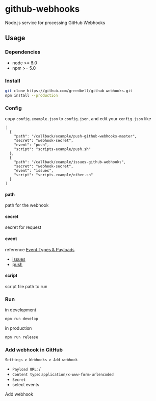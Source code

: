 # github-webhooks

Node.js service for processing GitHub Webhooks

## Usage

### Dependencies

* node >= 8.0
* npm >= 5.0

### Install

```sh
git clone https://github.com/greedbell/github-webhooks.git
npm install --production
```

### Config

copy `config.example.json` to `config.json`, and edit your `config.json` like

```
[
  {
    "path": "/callback/example/push-github-webhooks-master",
    "secret": "webhook-secret",
    "event": "push",
    "script": "scripts-example/push.sh"
  },
  {
    "path": "/callback/example/issues-github-webhooks",
    "secret": "webhook-secret",
    "event": "issues",
    "script": "scripts-example/other.sh"
  }
]
```

#### path

path for the webhook

#### secret

secret for request

#### event

reference [Event Types & Payloads](https://developer.github.com/v3/activity/events/types/)

* [issues](https://developer.github.com/v3/activity/events/types/#issuesevent)
* [push](https://developer.github.com/v3/activity/events/types/#pushevent)

#### script

script file path to run

### Run

in development

```sh
npm run develop
```

in production

```sh
npm run release
```

### Add webhook in GitHub

```
Settings > Webhooks > Add webhook
```

* `Payload URL`: <domain>/<path in config.json>
* `Content type`: `application/x-www-form-urlencoded`
* `Secret` <secret in config.json>
* select events

Add webhook
